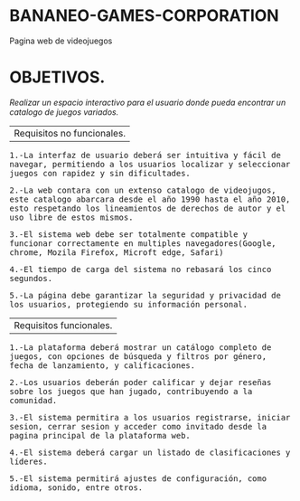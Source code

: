 # BANANEO-GAMES-CORPORATION
Pagina web de videojuegos 


<h1>OBJETIVOS.</h1>
<em>Realizar un espacio interactivo para el usuario donde pueda encontrar un catalogo de juegos variados.</em>

<table><tr><td>Requisitos no funcionales.</td></tr></table>
<samp>1.-La interfaz de usuario deberá ser intuitiva y fácil de navegar, permitiendo a los usuarios localizar y seleccionar juegos con rapidez y sin dificultades.</samp>

<samp>2.-La web contara con un extenso catalogo de videojugos, este catalogo abarcara desde el año 1990 hasta el año 2010, esto respetando los lineamientos de derechos de autor y el uso libre de estos mismos.</samp>

<samp>3.-El sistema web debe ser totalmente compatible y funcionar correctamente en multiples navegadores(Google, chrome, Mozila Firefox, Microft edge, Safari)</samp>

<samp>4.-El tiempo de carga del sistema no rebasará los cinco segundos.</samp>

<samp>5.-La página debe garantizar la seguridad y privacidad de los usuarios, protegiendo su información personal.</samp>


<table><tr><td>Requisitos funcionales.</td></tr></table>
<samp>1.-La plataforma deberá mostrar un catálogo completo de juegos, con opciones de búsqueda y filtros por género, fecha de lanzamiento, y calificaciones.</samp>

<samp>2.-Los usuarios deberán poder calificar y dejar reseñas sobre los juegos que han jugado, contribuyendo a la comunidad.</samp>

<samp>3.-El sistema permitira a los usuarios registrarse, iniciar sesion, cerrar sesion y acceder como invitado desde la pagina principal de la plataforma web.</samp>

<samp>4.-El sistema deberá cargar un listado de clasificaciones y líderes. </samp>

<samp>5.-El sistema permitirá ajustes de configuración, como idioma, sonido, entre otros. </samp>

